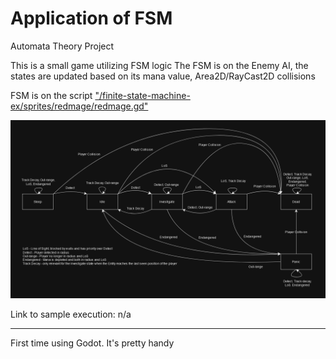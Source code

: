 # Application of FSM
Automata Theory Project

This is a small game utilizing FSM logic
The FSM is on the Enemy AI, the states are updated based on its mana value, Area2D/RayCast2D collisions

FSM is on the script ["/finite-state-machine-ex/sprites/redmage/redmage.gd"](https://github.com/soal-ec/FSM_with_Godot/blob/main/finite-state-machine-ex/sprites/redmage/redmage.gd)

![Test Image 2](/others/FSM.png)

Link to sample execution:
n/a

---

First time using Godot. It's pretty handy
